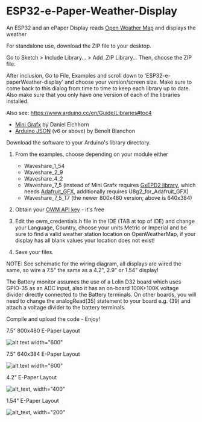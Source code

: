 # ESP32-e-Paper-Weather-Display
An ESP32 and an ePaper Display reads [Open Weather Map](https://openweathermap.org/) and displays the weather

For standalone use, download the ZIP file to your desktop.

Go to Sketch > Include Library... > Add .ZIP Library... Then, choose the ZIP file.

After inclusion, Go to File, Examples and scroll down to 'ESP32-e-paperWeather-display' and choose your version/screen size. Make sure to come back to this dialog from time to time to keep each library up to date. Also make sure that you only have one version of each of the libraries installed.

Also see: https://www.arduino.cc/en/Guide/Libraries#toc4

- [Mini Grafx](https://github.com/ThingPulse/minigrafx) by Daniel Eichhorn
- [Arduino JSON](https://github.com/bblanchon/ArduinoJson) (v6 or above) by Benoît Blanchon

Download the software to your Arduino's library directory.

1. From the examples, choose depending on your module either
   - Waveshare_1_54
   - Waveshare_2_9
   - Waveshare_4_2
   - Waveshare_7_5 
(instead of Mini Grafx requires [GxEPD2 library](https://github.com/ZinggJM/GxEPD2), which needs [Adafruit_GFX](https://github.com/adafruit/Adafruit-GFX-Library), additionally requires U8g2_for_Adafruit_GFX)
   - Waveshare_7_5_T7 (the newer 800x480 version; above is 640x384)

2. Obtain your [OWM API key](https://openweathermap.org/appid) - it's free

3. Edit the owm_credentials.h file in the IDE (TAB at top of IDE) and change your Language, Country, choose your units Metric or Imperial and be sure to find a valid weather station location on OpenWeatherMap, if your display has all blank values your location does not exist!

4. Save your files.

NOTE: See schematic for the wiring diagram, all displays are wired the same, so wire a 7.5" the same as a 4.2", 2.9" or 1.54" display!

The Battery monitor assumes the use of a Lolin D32 board which uses GPIO-35 as an ADC input, also it has an on-board 100K+100K voltage divider directly connected to the Battery terminals. On other boards, you will need to change the analogRead(35) statement to your board e.g. (39) and attach a voltage divider to the battery terminals.

Compile and upload the code - Enjoy!

7.5" 800x480 E-Paper Layout

![alt text width="600"](/Waveshare_7_5_new.jpg)

7.5" 640x384 E-Paper Layout

![alt text width="600"](/Waveshare_7_5.jpg)

4.2" E-Paper Layout

![alt_text, width="400"](/Waveshare_4_2.jpg)

1.54" E-Paper Layout

![alt_text, width="200"](/Waveshare_1_54.jpg)

